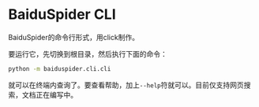 # BaiduSpider CLI

BaiduSpider的命令行形式，用click制作。

要运行它，先切换到根目录，然后执行下面的命令：

```bash
python -m baiduspider.cli.cli
```

就可以在终端内查询了。要查看帮助，加上`--help`符就可以。目前仅支持网页搜索，文档正在编写中。
